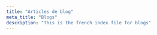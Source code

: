 ```yaml
---
title: "Articles de blog"
meta_title: "Blogs"
description: "This is the french index file for blogs"
---
```

